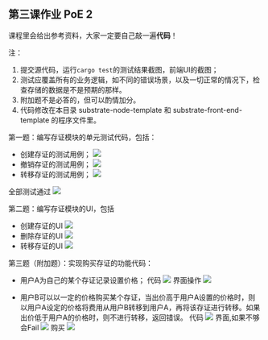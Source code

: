 ## 第三课作业  PoE 2

课程里会给出参考资料，大家一定要自己敲一遍**代码**！

注：

1. 提交源代码，运行`cargo test`的测试结果截图，前端UI的截图；
2. 测试应覆盖所有的业务逻辑，如不同的错误场景，以及一切正常的情况下，检查存储的数据是不是预期的那样。
3. 附加题不是必答的，但可以酌情加分。
4. 代码修改在本目录 substrate-node-template 和 substrate-front-end-template 的程序文件里。

第一题：编写存证模块的单元测试代码，包括：

* 创建存证的测试用例；
![](./lsn3_11claim_create.png)
* 撤销存证的测试用例；
![](./lsn3_12claim_revoke.png)
* 转移存证的测试用例；
![](./lsn3_13claim_transfer.png)

全部测试通过
![](./lsn3_0cargo_test.png)

第二题：编写存证模块的UI，包括

* 创建存证的UI
![](./lsn3_21ui_create.png)
* 删除存证的UI
![](./lsn3_22ui_revoke.png)
* 转移存证的UI
![](./lsn3_23ui_transfer.png)

第三题（附加题）：实现购买存证的功能代码：

* 用户A为自己的某个存证记录设置价格；
代码
![](./lsn3_31set_price.png)
界面操作
![](./lsn3_32ui_price.png)

* 用户B可以以一定的价格购买某个存证，当出价高于用户A设置的价格时，则以用户A设定的价格将费用从用户B转移到用户A，再将该存证进行转移。如果出价低于用户A的价格时，则不进行转移，返回错误。
代码
![](./lsn3_33buy_claim.png)
界面,如果不够会Fail
![](./lsn3_34not_enough.png)
购买
![](./lsn3_35ui_buy.png)
